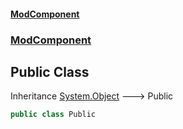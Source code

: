 #### [ModComponent](index.md 'index')
### [ModComponent](index.md#ModComponent 'ModComponent')

## Public Class

Inheritance [System.Object](https://docs.microsoft.com/en-us/dotnet/api/System.Object 'System.Object') &#129106; Public

```csharp
public class Public
```